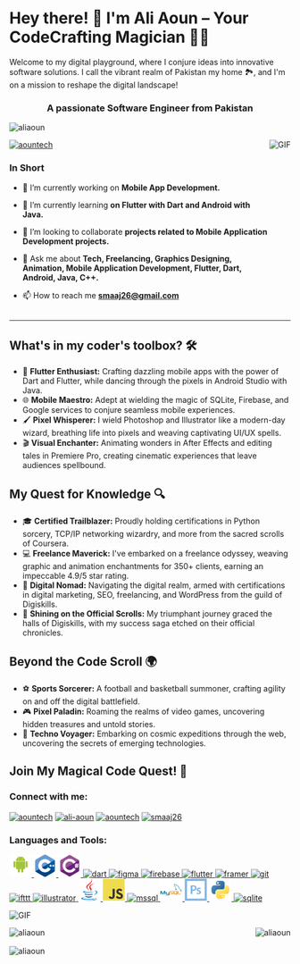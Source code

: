
# Hey there! 👋 I'm Ali Aoun – Your CodeCrafting Magician 🧙‍♂️

Welcome to my digital playground, where I conjure ideas into innovative software solutions. I call the vibrant realm of Pakistan my home 🏞️, and I'm on a mission to reshape the digital landscape!

<h3 align="center">A passionate Software Engineer from Pakistan</h3>

<p align="left"> <img src="https://komarev.com/ghpvc/?username=aliaoun&label=Profile%20views&color=0e75b6&style=flat" alt="aliaoun" /> </p>

<img align="right" alt="GIF" src="https://github.com/AliAoun/AliAoun/assets/80461232/aa9231e4-cc9c-443e-af4c-25b49c3b6cac" height="300"/>

<p align="left"> <a href="https://twitter.com/aountech" target="blank"><img src="https://img.shields.io/twitter/follow/aountech?logo=twitter&style=for-the-badge" alt="aountech" /></a> </p>

<h3 align="left">In Short</h3>

- 🔭 I’m currently working on **Mobile App Development.**

- 🌱 I’m currently learning **on Flutter with Dart and Android with Java.**

- 👯 I’m looking to collaborate **projects related to Mobile Application Development projects.**

- 💬 Ask me about **Tech, Freelancing, Graphics Designing, Animation, Mobile Application Development, Flutter, Dart, Android, Java, C++.**

- 📫 How to reach me **smaaj26@gmail.com**

<hr style="border: none; height: 1px; background-color: #333; margin-top: 30px; margin-bottom: 30px;" />

## What's in my coder's toolbox? 🛠️

- 📱 **Flutter Enthusiast:** Crafting dazzling mobile apps with the power of Dart and Flutter, while dancing through the pixels in Android Studio with Java.
- 🌐 **Mobile Maestro:** Adept at wielding the magic of SQLite, Firebase, and Google services to conjure seamless mobile experiences.
- 🖌️ **Pixel Whisperer:** I wield Photoshop and Illustrator like a modern-day wizard, breathing life into pixels and weaving captivating UI/UX spells.
- 🎬 **Visual Enchanter:** Animating wonders in After Effects and editing tales in Premiere Pro, creating cinematic experiences that leave audiences spellbound.

## My Quest for Knowledge 🔍

- 🎓 **Certified Trailblazer:** Proudly holding certifications in Python sorcery, TCP/IP networking wizardry, and more from the sacred scrolls of Coursera.
- 💻 **Freelance Maverick:** I've embarked on a freelance odyssey, weaving graphic and animation enchantments for 350+ clients, earning an impeccable 4.9/5 star rating.
- 🎯 **Digital Nomad:** Navigating the digital realm, armed with certifications in digital marketing, SEO, freelancing, and WordPress from the guild of Digiskills.
- 🌟 **Shining on the Official Scrolls:** My triumphant journey graced the halls of Digiskills, with my success saga etched on their official chronicles.

## Beyond the Code Scroll 🌍

- ⚽ **Sports Sorcerer:** A football and basketball summoner, crafting agility on and off the digital battlefield.
- 🎮 **Pixel Paladin:** Roaming the realms of video games, uncovering hidden treasures and untold stories.
- 🌌 **Techno Voyager:** Embarking on cosmic expeditions through the web, uncovering the secrets of emerging technologies.

## Join My Magical Code Quest! 🌟


<h3 align="left">Connect with me:</h3>
<p align="left">
<a href="https://twitter.com/aountech" target="blank"><img align="center" src="https://raw.githubusercontent.com/rahuldkjain/github-profile-readme-generator/master/src/images/icons/Social/twitter.svg" alt="aountech" height="30" width="40" /></a>
<a href="https://linkedin.com/in/ali-aoun" target="blank"><img align="center" src="https://raw.githubusercontent.com/rahuldkjain/github-profile-readme-generator/master/src/images/icons/Social/linked-in-alt.svg" alt="ali-aoun" height="30" width="40" /></a>
<a href="https://instagram.com/aountech" target="blank"><img align="center" src="https://raw.githubusercontent.com/rahuldkjain/github-profile-readme-generator/master/src/images/icons/Social/instagram.svg" alt="aountech" height="30" width="40" /></a>
<a href="https://www.leetcode.com/smaaj26" target="blank"><img align="center" src="https://raw.githubusercontent.com/rahuldkjain/github-profile-readme-generator/master/src/images/icons/Social/leet-code.svg" alt="smaaj26" height="30" width="40" /></a>
</p>

<h3 align="left">Languages and Tools:</h3>
<p align="left"> <a href="https://developer.android.com" target="_blank" rel="noreferrer"> <img src="https://raw.githubusercontent.com/devicons/devicon/master/icons/android/android-original-wordmark.svg" alt="android" width="40" height="40"/> </a> <a href="https://www.w3schools.com/cpp/" target="_blank" rel="noreferrer"> <img src="https://raw.githubusercontent.com/devicons/devicon/master/icons/cplusplus/cplusplus-original.svg" alt="cplusplus" width="40" height="40"/> </a> <a href="https://www.w3schools.com/cs/" target="_blank" rel="noreferrer"> <img src="https://raw.githubusercontent.com/devicons/devicon/master/icons/csharp/csharp-original.svg" alt="csharp" width="40" height="40"/> </a> <a href="https://dart.dev" target="_blank" rel="noreferrer"> <img src="https://www.vectorlogo.zone/logos/dartlang/dartlang-icon.svg" alt="dart" width="40" height="40"/> </a> <a href="https://www.figma.com/" target="_blank" rel="noreferrer"> <img src="https://www.vectorlogo.zone/logos/figma/figma-icon.svg" alt="figma" width="40" height="40"/> </a> <a href="https://firebase.google.com/" target="_blank" rel="noreferrer"> <img src="https://www.vectorlogo.zone/logos/firebase/firebase-icon.svg" alt="firebase" width="40" height="40"/> </a> <a href="https://flutter.dev" target="_blank" rel="noreferrer"> <img src="https://www.vectorlogo.zone/logos/flutterio/flutterio-icon.svg" alt="flutter" width="40" height="40"/> </a> <a href="https://www.framer.com/" target="_blank" rel="noreferrer"> <img src="https://www.vectorlogo.zone/logos/framer/framer-icon.svg" alt="framer" width="40" height="40"/> </a> <a href="https://git-scm.com/" target="_blank" rel="noreferrer"> <img src="https://www.vectorlogo.zone/logos/git-scm/git-scm-icon.svg" alt="git" width="40" height="40"/> </a> <a href="https://ifttt.com/" target="_blank" rel="noreferrer"> <img src="https://www.vectorlogo.zone/logos/ifttt/ifttt-ar21.svg" alt="ifttt" width="40" height="40"/> </a> <a href="https://www.adobe.com/in/products/illustrator.html" target="_blank" rel="noreferrer"> <img src="https://www.vectorlogo.zone/logos/adobe_illustrator/adobe_illustrator-icon.svg" alt="illustrator" width="40" height="40"/> </a> <a href="https://www.java.com" target="_blank" rel="noreferrer"> <img src="https://raw.githubusercontent.com/devicons/devicon/master/icons/java/java-original.svg" alt="java" width="40" height="40"/> </a> <a href="https://developer.mozilla.org/en-US/docs/Web/JavaScript" target="_blank" rel="noreferrer"> <img src="https://raw.githubusercontent.com/devicons/devicon/master/icons/javascript/javascript-original.svg" alt="javascript" width="40" height="40"/> </a> <a href="https://www.microsoft.com/en-us/sql-server" target="_blank" rel="noreferrer"> <img src="https://www.svgrepo.com/show/303229/microsoft-sql-server-logo.svg" alt="mssql" width="40" height="40"/> </a> <a href="https://www.mysql.com/" target="_blank" rel="noreferrer"> <img src="https://raw.githubusercontent.com/devicons/devicon/master/icons/mysql/mysql-original-wordmark.svg" alt="mysql" width="40" height="40"/> </a> <a href="https://www.photoshop.com/en" target="_blank" rel="noreferrer"> <img src="https://raw.githubusercontent.com/devicons/devicon/master/icons/photoshop/photoshop-line.svg" alt="photoshop" width="40" height="40"/> </a> <a href="https://www.python.org" target="_blank" rel="noreferrer"> <img src="https://raw.githubusercontent.com/devicons/devicon/master/icons/python/python-original.svg" alt="python" width="40" height="40"/> </a> <a href="https://www.sqlite.org/" target="_blank" rel="noreferrer"> <img src="https://www.vectorlogo.zone/logos/sqlite/sqlite-icon.svg" alt="sqlite" width="40" height="40"/> </a> </p>

   <p><img alt="GIF" src="https://github.com/AliAoun/AliAoun/assets/80461232/e6cc8d42-69be-41c3-957a-862d706d1801" />
</p> 


<div style="display: flex; align-items: center;">
  <div>
    <img src="https://github-readme-stats.vercel.app/api?username=aliaoun&show_icons=true&locale=en&layout=compact&theme=tokyonight" alt="aliaoun" />
  </div>
  <div style="margin-left: auto;">
    <img src="https://github-readme-streak-stats.herokuapp.com/?user=aliaoun&&theme=tokyonight" alt="aliaoun" />
  </div>
</div>

<p><img align="center" src="https://github-readme-stats.vercel.app/api/top-langs?username=aliaoun&show_icons=true&locale=en&theme=tokyonight" alt="aliaoun" /></p>
